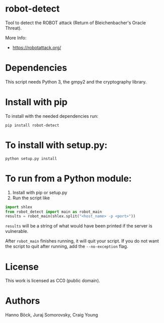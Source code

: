 # robot-detect

Tool to detect the ROBOT attack (Return of Bleichenbacher's Oracle Threat).

More Info:
* https://robotattack.org/

Dependencies
============

This script needs Python 3, the gmpy2 and the cryptography library.

Install with pip
================

To install with the needed dependencies run:

`pip install robot-detect`

To install with setup.py:
==================
`python setup.py install`

To run from a Python module:
===========================

1. Install with pip or setup.py
2. Run the script like

```python
import shlex
from robot_detect import main as robot_main
results = robot_main(shlex.split("<host_name> -p <port>"))
```

`results` will be a string of what would have been printed if the server is vulnerable.

After `robot_main` finishes running, it will quit your script. If you do not want the script to quit after running, add the `--no-exception` flag.

License
=======

This work is licensed as CC0 (public domain).

Authors
=======

Hanno Böck, Juraj Somorovsky, Craig Young
